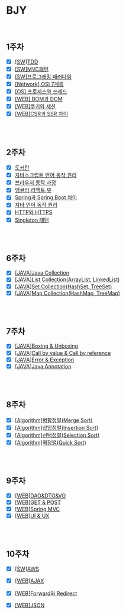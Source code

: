 # BJY

<br/>

## 1주차

- [x] [[SW]TDD](https://github.com/fake-developers/1st/blob/main/BJY/TDD.md)
- [x] [[SW]MVC패턴](https://github.com/fake-developers/1st/blob/main/BJY/MVC.md)
- [x] [[SW]프로그래밍 패러다임](https://github.com/fake-developers/1st/blob/main/BJY/Programming%20Paradigm.md)
- [x] [[Network] OSI 7계층](https://github.com/fake-developers/1st/blob/main/BJY/OSI%207%20layer.md)
- [x] [[OS] 프로세스와 쓰레드](https://github.com/fake-developers/1st/blob/main/BJY/Process%26Thread.md)
- [x] [[WEB] BOM과 DOM ](https://github.com/fake-developers/1st/blob/main/BJY/BOM%26DOM.md)
- [x] [[WEB]쿠키와 세션](https://github.com/fake-developers/1st/blob/main/BJY/Cookie%26Session.md)
- [x] [[WEB]CSR과 SSR 차이](https://github.com/fake-developers/1st/blob/BJY-02/BJY/CSR%26SSR.md)

<br/>

<br/>

## 2주차

- [x] [도커란](./Docker.md)
- [x] [자바스크립트 언어 동작 원리](./How%20JavaScript%20Works.md)
- [x] [브라우저 동작 과정](./Browser%20Working%20Process.md)
- [x] [앵귤러,리액트,뷰](./Angular&React&Vue.md)
- [x] [Spring과 Spring Boot 차이](./Spring과%20Spring%20Boot의%20차이.md)
- [x] [자바 언어 동작 원리](./자바%20언어%20동작%20원리.md)
- [x] [HTTP와 HTTPS](./Http%26Https.md)
- [x] [Singleton 패턴](./Singleton%20Pattern.md)

<br/>

<br/>

## 6주차

- [x] [[JAVA]Java Collection](./Java%20Collection.md)
- [x] [[JAVA]List Collection(ArrayList, LinkedList)](./Collection%20Framework%5BArrayList%2C%20LinkedList%5D.md)
- [x] [[JAVA]Set Collection(HashSet, TreeSet)](./Collection%20Framework%5BHashSet%2C%20TreeSet%5D.md)
- [x] [[JAVA]Map Collection(HashMap, TreeMap)](./Collection%20Framework%5BHashMap%2C%20TreeMap%5D.md)

<br/>

<br/>

## 7주차

- [x] [[JAVA]Boxing & Unboxing](./Boxing%26Unboxing.md)
- [x] [[JAVA]Call by value & Call by reference](./Call%20by%20value%26Cally%20by%20refrence.md)
- [x] [[JAVA]Error & Exception](./Error%20%26%20Exception.md)
- [x] [[JAVA]Java Annotation](./Java%20Annotation.md)

<br/>

<br/>

## 8주차

- [x] [[Algorithm]병합정렬(Merge Sort)](./병합정렬.md)
- [x] [[Algorithm]삽입정렬(Insertion Sort)](./삽입%20정렬.md)
- [x] [[Algorithm]선택정렬(Selection Sort)](./선택정렬.md)
- [x] [[Algorithm]퀵정렬(Quick Sort)](./퀵정렬.md)

<br/>

<br/>

## 9주차

- [x] [[WEB]DAO&DTO&VO](./DAO%26DTO%26VO.md)
- [x] [[WEB]GET & POST](./GET%20%26%20POST.md)
- [x] [[WEB]Spring MVC](./Spring%20MVC.md)
- [x] [[WEB]UI & UX](./UI%20%26%20UX.md)

<br/>

<br/>

## 10주차

- [x] [[SW]AWS](./AWS.md)
- [x] [[WEB]AJAX](./Ajax.md)
- [x] [[WEB]Forward와 Redirect](./Foward%26Redirect.md)
- [x] [[WEB]JSON](JSON.md)

